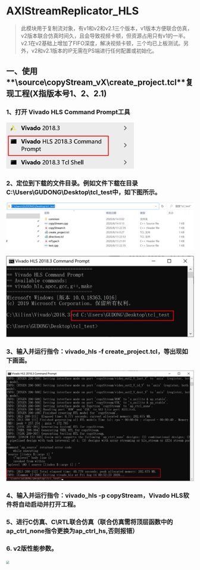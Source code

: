 # AXIStreamReplicator_HLS

> 此模块用于复制流对象，有v1和v2和v2.1三个版本，v1版本方便联合仿真，v2版本联合仿真时间久，且会导致视频卡顿，但资源占用只有v1的一半。v2.1在v2基础上增加了FIFO深度，解决视频卡顿，三个均已上板测试。另外，v2和v2.1版本的IP无需在PS端进行任何配置或初始化。
>

## 一、使用**\source\copyStream_vX\create_project.tcl**复现工程(X指版本号1、2、2.1)

### 1、打开 Vivado HLS Command Prompt工具

<img src="./images/1.png" style="zoom:50%;" />

### 2、定位到下载的文件目录。例如文件下载在目录**C:\Users\GUDONG\Desktop\tcl_test**中，如下图所示。

![](./images/2.png)



<img src="./images/3.png" style="zoom:50%;" />

### 3、输入并运行指令：vivado_hls -f create_project.tcl，等出现如下画面。

![](./images/4.png)

### 4、输入并运行指令：vivado_hls -p copyStream，Vivado HLS软件将自动启动并打开工程。

### 5、进行C仿真、C\RTL联合仿真（联合仿真需将顶层函数中的ap_ctrl_none指令更换为ap_ctrl_hs,否则报错）

### 6. v2版性能参数。

<img src="F:\MyGit\AXIStreamReplicator_HLS\images\5.png" style="zoom:50%;" />